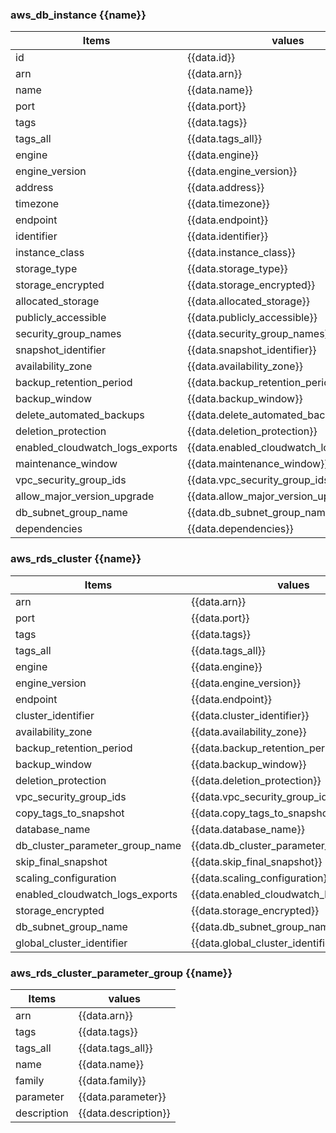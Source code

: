 ### aws_db_instance {{name}}
| Items                           | values                                   |
| ------------------------------- | ---------------------------------------- |
| id                              | {{data.id}}                              |
| arn                             | {{data.arn}}                             |
| name                            | {{data.name}}                            |
| port                            | {{data.port}}                            |
| tags                            | {{data.tags}}                            |
| tags_all                        | {{data.tags_all}}                        |
| engine                          | {{data.engine}}                          |
| engine_version                  | {{data.engine_version}}                  |
| address                         | {{data.address}}                         |
| timezone                        | {{data.timezone}}                        |
| endpoint                        | {{data.endpoint}}                        |
| identifier                      | {{data.identifier}}                      |
| instance_class                  | {{data.instance_class}}                  |
| storage_type                    | {{data.storage_type}}                    |
| storage_encrypted               | {{data.storage_encrypted}}               |
| allocated_storage               | {{data.allocated_storage}}               |
| publicly_accessible             | {{data.publicly_accessible}}             |
| security_group_names            | {{data.security_group_names}}            |
| snapshot_identifier             | {{data.snapshot_identifier}}             |
| availability_zone               | {{data.availability_zone}}               |
| backup_retention_period         | {{data.backup_retention_period}}         |
| backup_window                   | {{data.backup_window}}                   |
| delete_automated_backups        | {{data.delete_automated_backups}}        |
| deletion_protection             | {{data.deletion_protection}}             |
| enabled_cloudwatch_logs_exports | {{data.enabled_cloudwatch_logs_exports}} |
| maintenance_window              | {{data.maintenance_window}}              |
| vpc_security_group_ids          | {{data.vpc_security_group_ids}}          |
| allow_major_version_upgrade     | {{data.allow_major_version_upgrade}}     |
| db_subnet_group_name            | {{data.db_subnet_group_name}}            |
| dependencies                    | {{data.dependencies}}                    |



### aws_rds_cluster {{name}}
| Items                           | values                                   |
| ------------------------------- | ---------------------------------------- |
| arn                             | {{data.arn}}                             |
| port                            | {{data.port}}                            |
| tags                            | {{data.tags}}                            |
| tags_all                        | {{data.tags_all}}                        |
| engine                          | {{data.engine}}                          |
| engine_version                  | {{data.engine_version}}                  |
| endpoint                        | {{data.endpoint}}                        |
| cluster_identifier              | {{data.cluster_identifier}}              |
| availability_zone               | {{data.availability_zone}}               |
| backup_retention_period         | {{data.backup_retention_period}}         |
| backup_window                   | {{data.backup_window}}                   |
| deletion_protection             | {{data.deletion_protection}}             |
| vpc_security_group_ids          | {{data.vpc_security_group_ids}}          |
| copy_tags_to_snapshot           | {{data.copy_tags_to_snapshot}}           |
| database_name                   | {{data.database_name}}                   |
| db_cluster_parameter_group_name | {{data.db_cluster_parameter_group_name}} |
| skip_final_snapshot             | {{data.skip_final_snapshot}}             |
| scaling_configuration           | {{data.scaling_configuration}}           |
| enabled_cloudwatch_logs_exports | {{data.enabled_cloudwatch_logs_exports}} |
| storage_encrypted               | {{data.storage_encrypted}}               |
| db_subnet_group_name            | {{data.db_subnet_group_name}}            |
| global_cluster_identifier       | {{data.global_cluster_identifier}}       |


### aws_rds_cluster_parameter_group {{name}}
| Items       | values               |
| ----------- | -------------------- |
| arn         | {{data.arn}}         |
| tags        | {{data.tags}}        |
| tags_all    | {{data.tags_all}}    |
| name        | {{data.name}}        |
| family      | {{data.family}}      |
| parameter   | {{data.parameter}}   |
| description | {{data.description}} |